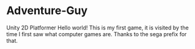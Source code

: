 # Adventure-Guy
Unity 2D Platformer
Hello world! This is my first game, it is visited by the time I first saw what computer games are. Thanks to the sega prefix for that.
